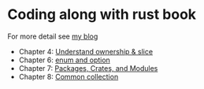 # Coding along with rust book
For more detail see [my blog](https://colorfullife.ml/pages/diary/erics-daily-life/eric93/tag/?tag=Rust)

* Chapter 4: [Understand ownership & slice](https://colorfullife.ml/pages/diary/erics-daily-life/eric93/)
* Chapter 6: [enum and option](https://colorfullife.ml/pages/diary/erics-daily-life/eric91/)
* Chapter 7: [Packages, Crates, and Modules](https://colorfullife.ml/pages/diary/erics-daily-life/eric92/)
* Chapter 8: [Common collection](https://colorfullife.ml/pages/diary/erics-daily-life/eric94/)